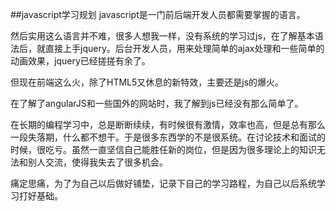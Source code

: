 ##javascript学习规划
javascript是一门前后端开发人员都需要掌握的语言。

然后实用这么语言并不难，很多人想我一样，没有系统的学习过js，在了解基本语法后，就直接上手jquery。后台开发人员，用来处理简单的ajax处理和一些简单的动画效果，jquery已经搓搓有余了。

但现在前端这么火，除了HTML5又休息的新特效，主要还是js的爆火。

在了解了angularJS和一些国外的网站时，我了解到js已经没有那么简单了。

在长期的编程学习中，总是断断续续，有时候很有激情，效率也高，但是总有那么一段失落期，什么都不想干。于是很多东西学的不是很系统。在讨论技术和面试的时候，很吃亏。虽然一直坚信自己能胜任新的岗位，但是因为很多理论上的知识无法和别人交流，使得我失去了很多机会。

痛定思痛，为了为自己以后做好铺垫，记录下自己的学习路程，为自己以后系统学习打好基础。
